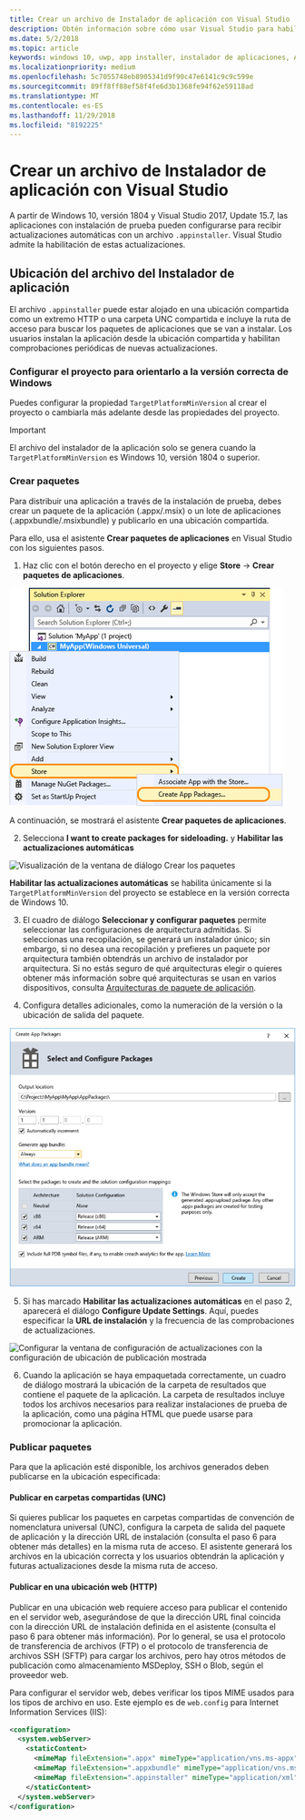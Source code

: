 ```yaml
---
title: Crear un archivo de Instalador de aplicación con Visual Studio
description: Obtén información sobre cómo usar Visual Studio para habilitar las actualizaciones automáticas mediante el archivo .appinstaller.
ms.date: 5/2/2018
ms.topic: article
keywords: windows 10, uwp, app installer, instalador de aplicaciones, AppInstaller, sideload, realizar instalación de prueba
ms.localizationpriority: medium
ms.openlocfilehash: 5c7055748eb8905341d9f90c47e6141c9c9c599e
ms.sourcegitcommit: 89ff8ff88ef58f4fe6d3b1368fe94f62e59118ad
ms.translationtype: MT
ms.contentlocale: es-ES
ms.lasthandoff: 11/29/2018
ms.locfileid: "8192225"
---
```

# <a name="create-an-app-installer-file-with-visual-studio"></a>Crear un archivo de Instalador de aplicación con Visual Studio

A partir de Windows 10, versión 1804 y Visual Studio 2017, Update 15.7, las aplicaciones con instalación de prueba pueden configurarse para recibir actualizaciones automáticas con un archivo `.appinstaller`. Visual Studio admite la habilitación de estas actualizaciones.

## <a name="app-installer-file-location"></a>Ubicación del archivo del Instalador de aplicación
El archivo `.appinstaller` puede estar alojado en una ubicación compartida como un extremo HTTP o una carpeta UNC compartida e incluye la ruta de acceso para buscar los paquetes de aplicaciones que se van a instalar. Los usuarios instalan la aplicación desde la ubicación compartida y habilitan comprobaciones periódicas de nuevas actualizaciones. 


### <a name="configure-the-project-to-target-the-correct-windows-version"></a>Configurar el proyecto para orientarlo a la versión correcta de Windows

Puedes configurar la propiedad `TargetPlatformMinVersion` al crear el proyecto o cambiarla más adelante desde las propiedades del proyecto. 

>[!IMPORTANT]
> El archivo del instalador de la aplicación solo se genera cuando la `TargetPlatformMinVersion` es Windows 10, versión 1804 o superior.


### <a name="create-packages"></a>Crear paquetes

Para distribuir una aplicación a través de la instalación de prueba, debes crear un paquete de la aplicación (.appx/.msix) o un lote de aplicaciones (.appxbundle/.msixbundle) y publicarlo en una ubicación compartida.

Para ello, usa el asistente **Crear paquetes de aplicaciones** en Visual Studio con los siguientes pasos.

1. Haz clic con el botón derecho en el proyecto y elige **Store** -> **Crear paquetes de aplicaciones**.  

![Menú contextual con navegación para crear paquetes de aplicaciones](images/packaging-screen2.jpg)   

A continuación, se mostrará el asistente **Crear paquetes de aplicaciones**.

2. Selecciona **I want to create packages for sideloading.** y **Habilitar las actualizaciones automáticas**  

![Visualización de la ventana de diálogo Crear los paquetes](images/select-sideloading.png)  

**Habilitar las actualizaciones automáticas** se habilita únicamente si la `TargetPlatformMinVersion` del proyecto se establece en la versión correcta de Windows 10.

3. El cuadro de diálogo **Seleccionar y configurar paquetes** permite seleccionar las configuraciones de arquitectura admitidas. Si seleccionas una recopilación, se generará un instalador único; sin embargo, si no desea una recopilación y prefieres un paquete por arquitectura también obtendrás un archivo de instalador por arquitectura.  Si no estás seguro de qué arquitecturas elegir o quieres obtener más información sobre qué arquitecturas se usan en varios dispositivos, consulta [Arquitecturas de paquete de aplicación](device-architecture.md).

4. Configura detalles adicionales, como la numeración de la versión o la ubicación de salida del paquete.

![Visualización de la ventana de Crear paquetes de aplicaciones con la configuración del paquete](images/packaging-screen5.jpg)  

5. Si has marcado **Habilitar las actualizaciones automáticas** en el paso 2, aparecerá el diálogo **Configure Update Settings**. Aquí, puedes especificar la **URL de instalación** y la frecuencia de las comprobaciones de actualizaciones.

![Configurar la ventana de configuración de actualizaciones con la configuración de ubicación de publicación mostrada](images/sideloading-screen.png)  

6. Cuando la aplicación se haya empaquetada correctamente, un cuadro de diálogo mostrará la ubicación de la carpeta de resultados que contiene el paquete de la aplicación. La carpeta de resultados incluye todos los archivos necesarios para realizar instalaciones de prueba de la aplicación, como una página HTML que puede usarse para promocionar la aplicación.

### <a name="publish-packages"></a>Publicar paquetes

Para que la aplicación esté disponible, los archivos generados deben publicarse en la ubicación especificada:

#### <a name="publish-to-shared-folders-unc"></a>Publicar en carpetas compartidas (UNC)

Si quieres publicar los paquetes en carpetas compartidas de convención de nomenclatura universal (UNC), configura la carpeta de salida del paquete de aplicación y la dirección URL de instalación (consulta el paso 6 para obtener más detalles) en la misma ruta de acceso. El asistente generará los archivos en la ubicación correcta y los usuarios obtendrán la aplicación y futuras actualizaciones desde la misma ruta de acceso.

#### <a name="publish-to-a-web-location-http"></a>Publicar en una ubicación web (HTTP)

Publicar en una ubicación web requiere acceso para publicar el contenido en el servidor web, asegurándose de que la dirección URL final coincida con la dirección URL de instalación definida en el asistente (consulta el paso 6 para obtener más información). Por lo general, se usa el protocolo de transferencia de archivos (FTP) o el protocolo de transferencia de archivos SSH (SFTP) para cargar los archivos, pero hay otros métodos de publicación como almacenamiento MSDeploy, SSH o Blob, según el proveedor web.

Para configurar el servidor web, debes verificar los tipos MIME usados para los tipos de archivo en uso. Este ejemplo es de `web.config` para Internet Information Services (IIS):

```xml
<configuration>
  <system.webServer>
    <staticContent>
      <mimeMap fileExtension=".appx" mimeType="application/vns.ms-appx" />
      <mimeMap fileExtension=".appxbundle" mimeType="application/vns.ms-appx" />
      <mimeMap fileExtension=".appinstaller" mimeType="application/xml" />
    </staticContent>  
  </system.webServer>  
</configuration>
```




















